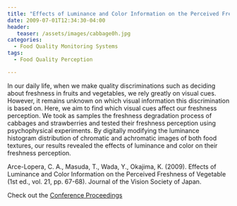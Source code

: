```yaml
---
title: "Effects of Luminance and Color Information on the Perceived Freshness of Vegetable"
date: 2009-07-01T12:34:30-04:00
header:
   teaser: /assets/images/cabbage0h.jpg
categories:
  - Food Quality Monitoring Systems
tags:
  - Food Quality Perception

---
```


In our daily life, when we make quality discriminations such as deciding about freshness in fruits and
vegetables, we rely greatly on visual cues. However, it remains unknown on which visual information
this discrimination is based on. Here, we aim to find which visual cues affect our freshness perception.
We took as samples the freshness degradation process of cabbages and strawberries and tested their
freshness perception using psychophysical experiments. By digitally modifying the luminance histogram distribution of chromatic and achromatic images of both food textures, our results revealed the
effects of luminance and color on their freshness perception. 

Arce-Lopera, C. A., Masuda, T., Wada, Y., Okajima, K. (2009). Effects of Luminance and Color Information on the Perceived Freshness of Vegetable 
(1st ed., vol. 21, pp. 67-68). Journal of the Vision Society of Japan.

Check out the [Conference Proceedings][URL] 

[URL]:   http://www.visionsociety.jp/vision/vol21-1/VISION2101abstracts.pdf